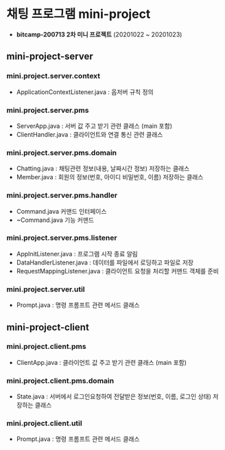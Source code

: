 # 채팅 프로그램 mini-project
- **bitcamp-200713 2차 미니 프로젝트** (20201022 ~ 20201023)

## mini-project-server

### mini.project.server.context
 - ApplicationContextListener.java : 옵저버 규칙 정의
### mini.project.server.pms
 - ServerApp.java : 서버 값 주고 받기 관련 클래스 (main 포함)
 - ClientHandler.java : 클라이언트와 연결 통신 관련 클래스
### mini.project.server.pms.domain
 - Chatting.java : 채팅관련 정보(내용, 날짜시간 정보) 저장하는 클래스  
 - Member.java : 회원의 정보(번호, 아이디 비밀번호, 이름) 저장하는 클래스
### mini.project.server.pms.handler
 - Command.java 커맨드 인터페이스
 - ~Command.java 기능 커맨드
### mini.project.server.pms.listener
 - AppInitListener.java : 프로그램 시작 종료 알림
 - DataHandlerListener.java : 데이터를 파일에서 로딩하고 파일로 저장
 - RequestMappingListener.java : 클라이언트 요청을 처리할 커맨드 객체를 준비
### mini.project.server.util
 - Prompt.java : 명령 프롬프트 관련 메서드 클래스


## mini-project-client

### mini.project.client.pms
 - ClientApp.java : 클라이언트 값 주고 받기 관련 클래스 (main 포함)
### mini.project.client.pms.domain
 - State.java : 서버에서 로그인요청하여 전달받은 정보(번호, 이름, 로그인 상태) 저장하는 클래스
### mini.project.client.util
 - Prompt.java : 명령 프롬프트 관련 메서드 클래스

